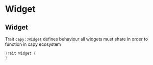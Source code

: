 ---
---

# Widget

## Widget

Trait ```capy::Widget``` defines behaviour all widgets must share in order to function in capy ecosystem

```rust
Trait Widget {
}
```
